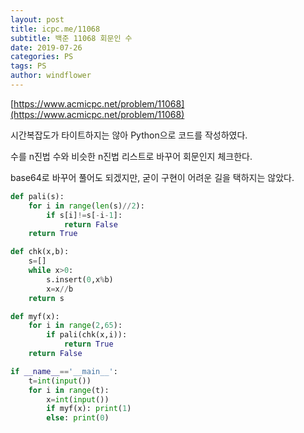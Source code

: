 ```yaml
---
layout: post
title: icpc.me/11068
subtitle: 백준 11068 회문인 수
date: 2019-07-26
categories: PS
tags: PS
author: windflower
---
```


[https://www.acmicpc.net/problem/11068](https://www.acmicpc.net/problem/11068)

시간복잡도가 타이트하지는 않아 Python으로 코드를 작성하였다.

수를 n진법 수와 비슷한 n진법 리스트로 바꾸어 회문인지 체크한다.

base64로 바꾸어 풀어도 되겠지만, 굳이 구현이 어려운 길을 택하지는 않았다.

```python
def pali(s):
    for i in range(len(s)//2):
        if s[i]!=s[-i-1]:
            return False
    return True

def chk(x,b):
    s=[]
    while x>0:
        s.insert(0,x%b)
        x=x//b
    return s

def myf(x):
    for i in range(2,65):
        if pali(chk(x,i)):
            return True
    return False

if __name__=='__main__':
    t=int(input())
    for i in range(t):
        x=int(input())
        if myf(x): print(1)
        else: print(0)
```
